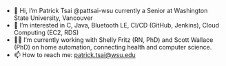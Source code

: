 - 👋 Hi, I’m Patrick Tsai @pattsai-wsu currently a Senior at Washington State University, Vancouver
- 👀 I’m interested in C, Java, Bluetooth LE, CI/CD (GitHub, Jenkins), Cloud Computing (EC2, RDS)
- 🤷‍♂️ I’m currently working with Shelly Fritz (RN, PhD) and Scott Wallace (PhD) on home automation, connecting health and computer science.
- 📫 How to reach me: patrick.tsai@wsu.edu

<!---
pattsai-wsu/pattsai-wsu is a ✨ special ✨ repository because its `README.md` (this file) appears on your GitHub profile.
You can click the Preview link to take a look at your changes.
--->
